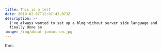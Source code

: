 ```yaml
---
title: This is a test
date: 2019-02-07T12:07:43.073Z
description: >-
  I've always wanted to set up a blog without server side language and I've
  finally done so
image: /img/about-jumbotron.jpg
---
```

Itnis
